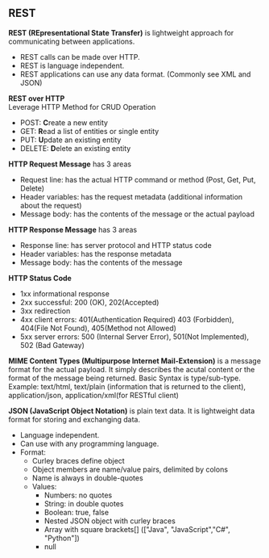 ## REST
**REST (REpresentational State Transfer)** is lightweight approach for communicating between applications.
- REST calls can be made over HTTP.
- REST is language independent.
- REST applications can use any data format. (Commonly see XML and JSON)

**REST over HTTP** <br>
Leverage HTTP Method for CRUD Operation
- POST: **C**reate a new entity
- GET: **R**ead a list of entities or single entity
- PUT: **U**pdate an existing entity
- DELETE: **D**elete an existing entity

**HTTP Request Message** has 3 areas
- Request line: has the actual HTTP command or method (Post, Get, Put, Delete)
- Header variables: has the request metadata (additional information about the request)
- Message body: has the contents of the message or the actual payload

**HTTP Response Message** has 3 areas
- Response line: has server protocol and HTTP status code
- Header variables: has the response metadata
- Message body: has the contents of the message

**HTTP Status Code** <br>
- 1xx informational response
- 2xx successful: 200 (OK), 202(Accepted)
- 3xx redirection
- 4xx client errors: 401(Authentication Required) 403 (Forbidden), 404(File Not Found), 405(Method not Allowed)
- 5xx server errors: 500 (Internal Server Error), 501(Not Implemented), 502 (Bad Gateway)

**MIME Content Types (Multipurpose Internet Mail-Extension)** is a message format for the actual payload. It simply describes the acutal content or the format of the message being returned. Basic Syntax is type/sub-type. Example: text/html, text/plain (information that is returned to the client), application/json, application/xml(for RESTful client)

**JSON (JavaScript Object Notation)** is plain text data. It is lightweight data format for storing and exchanging data.
- Language independent.
- Can use with any programming language.
- Format:
  - Curley braces define object
  - Object members are name/value pairs, delimited by colons
  - Name is always in double-quotes
  - Values:
    - Numbers: no quotes
    - String: in double quotes
    - Boolean: true, false
    - Nested JSON object with curley braces
    - Array with square brackets[] (["Java", "JavaScript","C#", "Python"])
    - null
